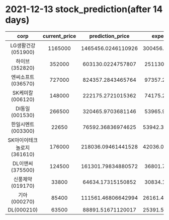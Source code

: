 # 2021-12-13 stock_prediction(after 14 days)

|   corp   |   current_price   |   prediction_price   |   expected_profit   |
|:--------:|:-----------------:|:--------------------:|:-------------------:|
|LG생활건강(051900)|1165000|1465456.0246110926|300456.02461109264|
|하이브(352820)|352000|603130.0224757807|251130.0224757807|
|엔씨소프트(036570)|727000|824357.2843465764|97357.28434657643|
|SK케미칼(006120)|148000|222175.2721015362|74175.27210153619|
|DI동일(001530)|266500|320465.9703681146|53965.97036811459|
|한일시멘트(003300)|22650|76592.36836974625|53942.368369746255|
|SK아이이테크놀로지(361610)|176000|218036.09461441528|42036.094614415284|
|DL이앤씨(375500)|124500|161301.79834880572|36801.79834880572|
|신풍제약(019170)|33800|64634.17315150852|30834.17315150852|
|기아(000270)|85400|111561.46806642994|26161.468066429938|
|DL(000210)|63500|88891.51671120017|25391.516711200165|
